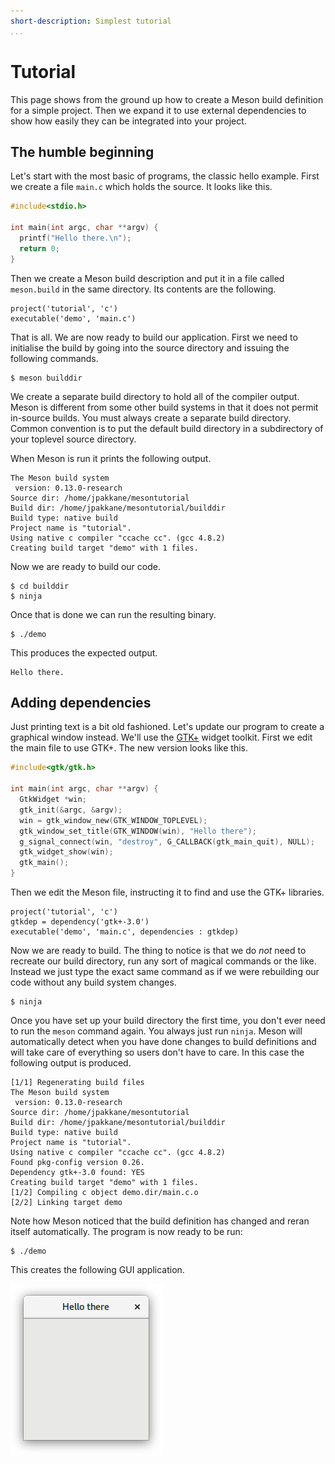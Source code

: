 ```yaml
---
short-description: Simplest tutorial
...
```


# Tutorial

This page shows from the ground up how to create a Meson build definition for a simple project. Then we expand it to use external dependencies to show how easily they can be integrated into your project.

The humble beginning
-----

Let's start with the most basic of programs, the classic hello example. First we create a file `main.c` which holds the source. It looks like this.

```c
#include<stdio.h>

int main(int argc, char **argv) {
  printf("Hello there.\n");
  return 0;
}
```

Then we create a Meson build description and put it in a file called `meson.build` in the same directory. Its contents are the following.

```meson
project('tutorial', 'c')
executable('demo', 'main.c')
```

That is all. We are now ready to build our application. First we need to initialise the build by going into the source directory and issuing the following commands.

```console
$ meson builddir
```

We create a separate build directory to hold all of the compiler output. Meson is different from some other build systems in that it does not permit in-source builds. You must always create a separate build directory. Common convention is to put the default build directory in a subdirectory of your toplevel source directory.

When Meson is run it prints the following output.

    The Meson build system
     version: 0.13.0-research
    Source dir: /home/jpakkane/mesontutorial
    Build dir: /home/jpakkane/mesontutorial/builddir
    Build type: native build
    Project name is "tutorial".
    Using native c compiler "ccache cc". (gcc 4.8.2)
    Creating build target "demo" with 1 files.

Now we are ready to build our code.

```
$ cd builddir
$ ninja
```

Once that is done we can run the resulting binary.

```console
$ ./demo
```

This produces the expected output.

    Hello there.

Adding dependencies
-----

Just printing text is a bit old fashioned. Let's update our program to create a graphical window instead. We'll use the [GTK+](https://gtk.org) widget toolkit. First we edit the main file to use GTK+. The new version looks like this.

```c
#include<gtk/gtk.h>

int main(int argc, char **argv) {
  GtkWidget *win;
  gtk_init(&argc, &argv);
  win = gtk_window_new(GTK_WINDOW_TOPLEVEL);
  gtk_window_set_title(GTK_WINDOW(win), "Hello there");
  g_signal_connect(win, "destroy", G_CALLBACK(gtk_main_quit), NULL);
  gtk_widget_show(win);
  gtk_main();
}
```

Then we edit the Meson file, instructing it to find and use the GTK+ libraries.

```meson
project('tutorial', 'c')
gtkdep = dependency('gtk+-3.0')
executable('demo', 'main.c', dependencies : gtkdep)
```

Now we are ready to build. The thing to notice is that we do *not* need to recreate our build directory, run any sort of magical commands or the like. Instead we just type the exact same command as if we were rebuilding our code without any build system changes.

```
$ ninja
```

Once you have set up your build directory the first time, you don't ever need to run the `meson` command again. You always just run `ninja`. Meson will automatically detect when you have done changes to build definitions and will take care of everything so users don't have to care. In this case the following output is produced.

    [1/1] Regenerating build files
    The Meson build system
     version: 0.13.0-research
    Source dir: /home/jpakkane/mesontutorial
    Build dir: /home/jpakkane/mesontutorial/builddir
    Build type: native build
    Project name is "tutorial".
    Using native c compiler "ccache cc". (gcc 4.8.2)
    Found pkg-config version 0.26.
    Dependency gtk+-3.0 found: YES
    Creating build target "demo" with 1 files.
    [1/2] Compiling c object demo.dir/main.c.o
    [2/2] Linking target demo

Note how Meson noticed that the build definition has changed and reran itself automatically. The program is now ready to be run:

```
$ ./demo
```

This creates the following GUI application.

![GTK+ sample application screenshot](images/gtksample.png)
